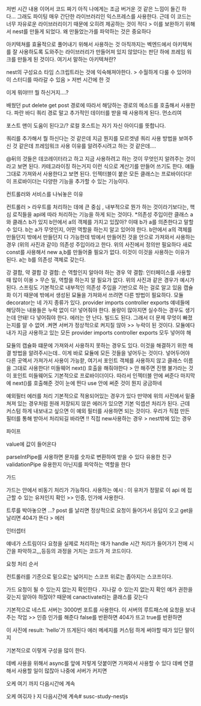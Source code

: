 저번 시간 내용 이어서 코드 짜기
아직 나에게는 조금 버거운 것 같은 느낌이 들긴 하다...
그래도 파이팅 
매우 간단한 라이브러리인 익스프레스를 사용한다.
근데 이 코드는 너무 자유로운 라이브러리이기 때문에 오히려 제공하는 것이 적다 > 이를 보완하기 위해서 nest를 만들게 되었다.
왜 만들었는가를 파악하는 것은 중요하다

아키텍쳐를 효율적으로 풀어내기 위해서 사용하는 것
아직까지는 벡엔드에서 아키텍쳐를 잘 사용하도록 도와주는 라이브러리가 만들어져 있지 않았다는 판단 하에 프레임 워크를 만들게 된 것이다.
여기서 말하는 아키텍쳐란?

nest의 구성요소
타임 스크립트라는 것에 익숙해져야한다. > 수월하게 다룰 수 있어야 이 스터디를 따라갈 수 있음 > 저번 시간에 한 것

이게 뭐야!!!! 뭘 하신거지....?

배웠던 put delete get post
경로에 따라서 해당하는 경로의 메소드를 호출해서 사용한다.
파란 바디 쿼리
경로 말고 추가적인 데이터를 받을 때 사용하게 된다.
먼소리여

포스트 맨이 도움이 된다고/?
로컬 호스트는 자기 자신 아이디를 뜻합니다. 

쿼리를 추가해서 뭘 하신다는 것 같은데 지금 뭔지를 모르겟넹
쿼리 사용 방법을 보여주신 것 같은데 
프레임워크 사용 이유를 알려주시려고 하는 것 같은데....

@뒤의 것들은 데코레이터라고 하고 지금 사용하려고 하는 것이 무엇인지 알려주는 것이라고 보면 된다. 카테고라이징 하는거지
이런 식으로 계산기를 만들어 쓰기도 한다.
얘들 그대로 가져와서 사용한다고 보면 된다.
인젝터블이 붙은 모든 클래스는 프로바이더다!
이 프로바이더는 다양한 기능을 추가할 수 있는 기능이다.

컨트롤러와 서비스를 나눠놓은 이유

컨트롤러 > 라우트를 처리하는 데에 큰 중심 , 내부적으로 뭔가 하는 것이라기보다는, 핵심 로직들을 api에 따라 처리하는 기능을 하게 되는 것이다.
 *의존성 주입이란
클래스 a 와 클래스 b가 있지
b안에서 a의 객체를 가지고 있잖아?
이때 b가 a를 의존한다고 말할 수 있다.
b는 a가 무엇인지, 어떤 역할을 하는지 알고 있어야 한다.
b안에서 a의 객체를 만들던지 밖에서 만들던지 다 가능한데 
밖에서 만들어진 것을 안으로 가져와서 사용하는 경우 (위의 사진과 같이) 의존성 주입이라고 한다.
위의 사진에서 정의만 필요하다 새로 const를 사용해서 new a,b를 만들어줄 필요가 없다. 이것이 이것을 사용하는 이유가 된다.
a는 b를 의존성 객체로 갖는다.

강 결합, 약 결합
강 결합: 슨 역할인지 알아야 하는 경우
약 결합: 인터페이스를 사용할 때 많이 이용 > 무슨 일, 역할을 하는지 알 필요가 없다. 위의 사진과 같은 경우가 예시가 된다. 
스프링도 기본적으로 내부적인 의존성 주입을 기반으로 하는 걸로 알고 있음
캡슐화 이기 때문에 밖에서 생성된 묘듈을 가져와서 쓰려면 다른 방법이 필요하다. 
모듈 decorator는 네 가지 종류가 있다.
provider
imports
controller
exports
얘네들에 해당하는 내용들은 누락 없이 다! 넣어줘야 한다.
용량이 많아지면 실수하는 경우도 생기는데 안돼! 다 넣어줘야 한다.
에러는 안 난다. 빌드도 된다. 그래서 더 문제 무엇이 빠졌는지를 알 수 없어 .켜면 서버가 정상적으로 켜지질 않아 >> 누락이 된 것이다.
모듈에다 내가 지금 사용하고 있는 모든 
provider 
imports
controller
exports
모두 넣어야 해

묘듈의 캡슐화 떄문에 가져와서 사용하지 못하는 경우도 있다.
이것을 해결하기 위한 해결 방법을 알려주시는데..
이게 바로 묘듈에 모든 것들을 넣어두는 것이다. 넣어두어야 다른 곳엑서 가져가서 사용이 가능핟,
여기서 포인트
객체를 사용하지 않고 클래스 이름을 그대로 사용한다!
미들웨어 
next() 호출을 해줘야한다 > 안 해주면 진행 불가라는 것이 포인트
미들웨어도 기본적으로 프로바이더이다. 따라서 인젝터블 안에 써준다
마지막에 next()를 호출해준 것이 눈에 띈다
use 안에 써준 것이 뭔지 궁금하네

예외필터
에러를 처리 
기본적으로 적용되어있는 경우가 있다
만약에 위의 사진에서 밑줄 쳐져 있는 경우처럼 원래 저장되지 않은 에러가 있으면 기본 익셉션 처리가 된다.
근데 커스텀 하게 내보내고 싶으면 이 예외 필터를 사용하면 되는 것이다. 우리가 직접 만든 필터를 통해 받아서 처리되길 바라면 !!
직접 new사용하는 경우 > nest밖에 있는 경우

파이프

value에 값이 들어온다

parseIntPipe를 사용하면 문자를 숫자로 변환하여 받을 수 있다
유용한 친구
validationPipe
유용한지 아닌지를 파악하는 역할을 한다

가드


가드는 안에서 비동기 처리가 가능하다.
사용하는 예시 : 이 유저가 정말로 이 api 에 접근할 수 있는 유저인지 확인 >> 인증, 인가에 사용한다.


트루를 박아놓으면 ...?
post 를 날리면 정상적으로 요청이 들어가서 응답이 오고
get을 날리면 404가 뜬다 > 에러

인터셉터


얘네가 스트림이다
요청을 실제로 처리하는 애가 handle
시간 처리가 들어가기 전에 시간을 파악하고,,,등등의 과정을 거치는 코드가 저 코드이다.

요청 처리 순서

컨트롤러를 기준으로 밑으로는 넓어지는 스코프 위로는 좁아지는 스코프이다. 

가드
요청이 될 수 있는지 없는지 확인한다 .
지나갈 수 있는지 없는지 확인 
얘가 권한을 갖는지 알아야 하잖아?
때문에 canactivate라는 클래스를 갖는다 


기본적으로 네스트 서버는 3000번 포트를 사용한다.
이 서버의 루트패스에 요청을 보내주는 작업 >> 인증 인가를 해준다
false를 반환하면 404가 뜨고 true를 반환하면 

이 사진에 result: 'hello'가 뜨게된다 
에러 메세지를 커스텀 하게 써야할 때가 있단 말이지

기본적으로 이렇게 구성을 많이 한다.

데베 사용을 위해서 async를 앞에 저렇게 덧붙이면 가져와서 사용할 수 있다 
데베 연결해서 사용할 일이 많잖아 나중에 서버가 커지면 

오케 여기 까지 다음시간에 계속

오케 여긲자ㅏ지 다음시간에 계속# susc-study-nestjs

